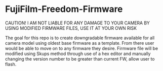 # FujiFilm-Freedom-Firmware
CAUTION! I AM NOT LIABLE FOR ANY DAMAGE TO YOUR CAMERA BY USING MODIFIED FIRMWARE FILES, USE IT AT YOUR OWN RISK 



The goal for this repo is to create downgradable firmware available for all camera model using oldest base firmware as a template. From there user would be able to move on to any firmware they desire. 
Firmware file will be modified using Skups method through use of a hex editor and manually changing the version number to be greater than current FW, allow user to flash.
